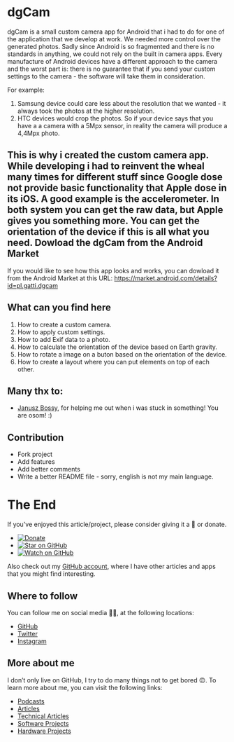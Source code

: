 dgCam
=============

dgCam is a small custom camera app for Android that i had to do for one of the application that we develop at work. We needed more control over the generated photos. Sadly since Android is so fragmented and there is no standards in anything, we could not rely on the built in camera apps. Every manufacture of Android devices have a different approach to the camera and the worst part is: there is no guarantee that if you send your custom settings to the camera - the software will take them in consideration.

For example:

1. Samsung device could care less about the resolution that we wanted - it always took the photos at the higher resolution.
1. HTC devices would crop the photos. So if your device says that you have a a camera with a 5Mpx sensor, in reality the camera will produce a 4,4Mpx photo.

This is why i created the custom camera app. While developing i had to reinvent the wheal many times for different stuff since Google dose not provide basic functionality that Apple dose in its iOS. A good example is the accelerometer. In both system you can get the raw data, but Apple gives you something more. You can get the orientation of the device if this is all what you need. 
Dowload the dgCam from the Android Market
-----------------------------------------

If you would like to see how this app looks and works, you can dowload it from
the Android Market at this URL:
https://market.android.com/details?id=pl.gatti.dgcam

What can you find here
--------------

1. How to create a custom camera.
1. How to apply custom settings.
1. How to add Exif data to a photo.
1. How to calculate the orientation of the device based on Earth gravity.
1. How to rotate a image on a buton based on the orientation of the device.
1. How to create a layout where you can put elements on top of each other.

Many thx to:
-------

- [Janusz Bossy](https://github.com/YANOUSHek), for helping me out when i was stuck in something! You are osom! :)

Contribution
------------

- Fork project
- Add features
- Add better comments
- Write a better README file - sorry, english is not my main language.

# The End

If you've enjoyed this article/project, please consider giving it a 🌟 or donate.

- [![Donate](https://img.shields.io/badge/Donate-PayPal-green.svg)](https://www.paypal.me/gattidavid/25)
- [![Star on GitHub](https://img.shields.io/github/stars/davidgatti/dgCam.svg?style=social)](https://github.com/davidgatti/How-to-Stream-Movies-using-NodeJS/stargazers)
- [![Watch on GitHub](https://img.shields.io/github/watchers/davidgatti/dgCam.svg?style=social)](https://github.com/davidgatti/How-to-Stream-Movies-using-NodeJS/watchers)

Also check out my [GitHub account](https://github.com/davidgatti), where I have other articles and apps that you might find interesting.

## Where to follow

You can follow me on social media 🐙😇, at the following locations:

- [GitHub](https://github.com/davidgatti)
- [Twitter](https://twitter.com/dawidgatti)
- [Instagram](https://www.instagram.com/gattidavid/)

## More about me

I don’t only live on GitHub, I try to do many things not to get bored 🙃. To learn more about me, you can visit the following links:

- [Podcasts](http://david.gatti.pl/podcasts)
- [Articles](http://david.gatti.pl/articles)
- [Technical Articles](http://david.gatti.pl/technical_articles)
- [Software Projects](http://david.gatti.pl/software_projects)
- [Hardware Projects](http://david.gatti.pl/hardware_projects)
